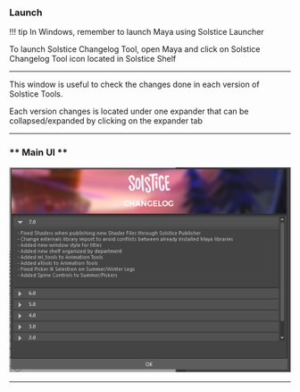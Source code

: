 ### **Launch**

!!! tip
    In Windows, remember to launch Maya using Solstice Launcher
    
To launch Solstice Changelog Tool, open Maya and click on Solstice Changelog Tool icon located in Solstice Shelf

***

This window is useful to check the changes done in each version of Solstice Tools.

Each version changes is located under one expander that can be collapsed/expanded by clicking on the expander tab

***

### ** Main UI **

![Solstice Changelog UI](../../img/solstice_changelog.png?style=centerme)

***



